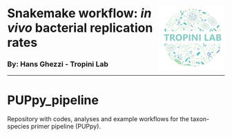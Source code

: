 # <img src="./man/figures/Tropini_Lab_logo.png" align="right" height="150" /> Snakemake workflow: *in vivo* bacterial replication rates

### By: Hans Ghezzi - Tropini Lab

***

# PUPpy_pipeline
Repository with codes, analyses and example workflows for the taxon-species primer pipeline (PUPpy).
